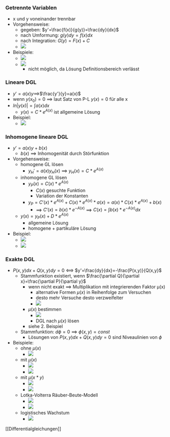 ### Getrennte Variablen
+ x und y voneinander trennbar
+ Vorgehensweise:
	+ gegeben: $y'=\frac{f(x)}{g(y)}=\frac{dy}{dx}$
	+ nach Umformung: $g(y)dy=f(x)dx$
	+ nach Integration: $G(y)=F(x)+C$
	+ ![](../../z_images/Pasted%20image%2020220412173422.png)
+ Beispiele:
	+ ![](../../z_images/Pasted%20image%2020220412173917.png)
	+ ![](../../z_images/Pasted%20image%2020220412174224.png)
		+ nicht möglich, da Lösung Definitionsbereich verlässt

### Lineare DGL
+ $y'=a(x)y$==>$\frac{y'}{y}=a(x)$
+ wenn $y(x_0)=0$ ==> laut Satz von P-L $y(x)=0$ für alle x
+ $ln|y(x)|=\int a(x)dx$
	+ $y(x)=C*e^{A(x)}$ ist allgemeine Lösung
+ Beispiel:
	+ ![](../../z_images/Pasted%20image%2020220412175042.png)

### Inhomogene lineare DGL
+ $y'=a(x)y+b(x)$
	+ $b(x)$ ==> Inhomogenität durch Störfunktion
+ Vorgehensweise:
	+ homogene GL lösen
		+ $y_H'=a(x)y_H(x)$ ==> $y_H(x)=C*e^{A(x)}$
	+ inhomogene GL lösen
		+ $y_P(x)=C(x)*e^{A(x)}$
			+ $C(x)$ gesuchte Funktion
			+ Variation der Konstanten
		+ $y_P=C'(x)*e^{A(x)}+C(x)*e^{A(x)}*a(x)=a(x)*C(x)*e^{A(x)}+b(x)$
			+ ==> $C'(x)=b(x)*e^{-A(x)}$ ==> $C(x)=\int b(x)*e^{-A(x)}dx$
	+ $y(x)=y_P(x)+D*e^{A(x)}$
		+ allgemeine Lösung
		+ homogene + partikuläre Lösung
+ Beispiel:
	+ ![](../../z_images/Pasted%20image%2020220413090213.png)
	+ ![](../../z_images/Pasted%20image%2020220413090708.png)

### Exakte DGL
+ $P(x,y)dx+Q(x,y)dy=0$ <==> $y'=\frac{dy}{dx}=-\frac{P(x,y)}{Q(x,y}$
	+ Stammfunktion existiert, wenn $\frac{\partial Q}{\partial x}=\frac{\partial P}{\partial y}$
		+ wenn nicht exakt ==> Multiplikation mit integrierenden Faktor μ(x)
			+ alternative Formen $\mu(x)$ in Reihenfolge zum Versuchen
			+ desto mehr Versuche desto verzweifelter
			+ ![](../../z_images/Pasted%20image%2020220413092948.png)
		+ $\mu(x)$ bestimmen
			+ ![](../../z_images/Pasted%20image%2020220413092458.png)
			+ DGL nach $\mu(x)$ lösen
		+ siehe 2. Beispiel
	+ Stammfunktion: $d\phi=0$ ==> $\phi(x,y)=const$
		+ Lösungen von $P(x,y)dx+Q(x,y)dy=0$ sind Niveaulinien von $\phi$
+ Beispiele:
	+ ohne $\mu(x)$
		+ ![](../../z_images/Pasted%20image%2020220413091800.png)
	+ mit $\mu(x)$
		+ ![](../../z_images/Pasted%20image%2020220413092634.png)
		+ ![](../../z_images/Pasted%20image%2020220413092916.png)
	+ mit $\mu(x*y)$
		+ ![](../../z_images/Pasted%20image%2020220413093600.png)
		+ ![](../../z_images/Pasted%20image%2020220413093614.png)
	+ Lotka-Volterra Räuber-Beute-Modell
		+ ![](../../z_images/Pasted%20image%2020220413094158.png)
		+ ![](../../z_images/Pasted%20image%2020220413094541.png)
	+ logistisches Wachstum
		+ ![](../../z_images/Pasted%20image%2020220413094851.png)


[[Differentialgleichungen]]